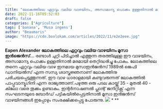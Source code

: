 ```yaml
---
title: "ലോകത്തിലെ ഏറ്റവും വലിയ വാഴയിനം, അസാമാന്യ പൊക്കം ഉള്ളതിനാൽ മരമായി തെറ്റിദ്ധരിച്ചു പോകും"
date: 2022-11-16T05:52:03
draft: false
categories: ["Agriculture"]
tags: ['banana', 'Musa ingens']
author: "Beaumaris"
image: "https://cdn.boolokam.com/articles/2022/11/e2e2eee.jpg"
---
```


**Eapen Alexander** **ലോകത്തിലെ ഏറ്റവും വലിയ വാഴയിനം മൂസാ ഇൻജെൻസ്...** രണ്ടാൾ ചുറ്റി പിടിച്ചാൽ എത്തുന്ന തരത്തിലുള്ള ഈ വാഴയിനം, അസാമാന്യ പൊക്കം ഉള്ളതിനാൽ മരമായി തെറ്റിദ്ധരിച്ചു പോകും. ലോകത്തിലെ തന്നെ ഏറ്റവും വലിയ വാഴ ഇനമായ മുസാഇൻജൻസ് 1989ൽ ജെഫി ഡാനിയൽസ് എന്ന സസ്യ ശാസ്ത്രജ്ഞനാണ് ലോകത്തിനു പരിചയപ്പെടുത്തുന്നത്. ഈ വാഴ ധാരാളമായി കണ്ടുവരുന്നത് ലോകത്തിൽ പാപ്പുവാന്യൂഗിനി എന്ന രാജ്യത്താണ്.പഴുത്ത ഒരു പടല കായ്ക്ക് 35 - മുതൽ 40 - കിലോ വരെ തൂക്കം ഉണ്ടാകും. ഇന്റർനാഷണൽ പ്ലാന്റ് ജനിറ്റിക്സ് എന്ന സംഘടനയുടെ ബോർഡ് പട്ടികയിൽപ്പെട്ടതിനാൽ മൂസാ ഇൻജൻസ് വാഴയിനങ്ങൾ ഇപ്പോഴും സംരക്ഷിക്കപ്പെട്ടു പോരുന്നു. ![](https://cdn.boolokam.com/articles/2022/11/wfwffff-1.jpg) * **
